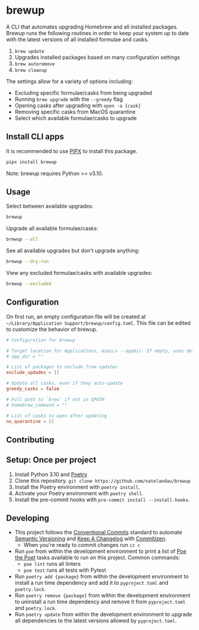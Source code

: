 # brewup

A CLI that automates upgrading Homebrew and all installed packages. Brewup runs the following routines in order to keep your system up to date with the latest versions of all installed formulae and casks.

1. `brew update`
2. Upgrades installed packages based on many configuration settings
3. `brew autoremove`
4. `brew cleanup`

The settings allow for a variety of options including:

-   Excluding specific formulae/casks from being upgraded
-   Running `brew upgrade` with the `--greedy` flag
-   Opening casks after upgrading with `open -a {cask}`
-   Removing specific casks from MacOS quarantine
-   Select which available formulae/casks to upgrade

## Install CLI apps

It is recommended to use [PIPX](https://pypa.github.io/pipx/) to install this package.

```bash
pipx install brewup
```

Note: brewup requires Python >= v3.10.

## Usage

Select between available upgrades:

```bash
brewup
```

Upgrade all available formulae/casks:

```bash
brewup --all
```

See all available upgrades but don't upgrade anything:

```bash
brewup --dry-run
```

View any excluded formulae/casks with available upgrades:

```bash
brewup --excluded
```

## Configuration

On first run, an empty configuration file will be created at `~/Library/Application Support/brewup/config.toml`. This file can be edited to customize the behavior of brewup.

```toml
# Configuration for brewup

# Target location for Applications, mimics --appdir. If empty, uses default
# app_dir = ""

# List of packages to exclude from updates
exclude_updades = []

# Update all casks, even if they auto-update
greedy_casks = false

# Full path to `brew` if not in $PATH
# homebrew_command = ""

# List of casks to open after updating
no_quarantine = []
```

## Contributing

## Setup: Once per project

1. Install Python 3.10 and [Poetry](https://python-poetry.org)
2. Clone this repository. `git clone https://github.com/natelandau/brewup`
3. Install the Poetry environment with `poetry install`.
4. Activate your Poetry environment with `poetry shell`.
5. Install the pre-commit hooks with `pre-commit install --install-hooks`.

## Developing

-   This project follows the [Conventional Commits](https://www.conventionalcommits.org/) standard to automate [Semantic Versioning](https://semver.org/) and [Keep A Changelog](https://keepachangelog.com/) with [Commitizen](https://github.com/commitizen-tools/commitizen).
    -   When you're ready to commit changes run `cz c`
-   Run `poe` from within the development environment to print a list of [Poe the Poet](https://github.com/nat-n/poethepoet) tasks available to run on this project. Common commands:
    -   `poe lint` runs all linters
    -   `poe test` runs all tests with Pytest
-   Run `poetry add {package}` from within the development environment to install a run time dependency and add it to `pyproject.toml` and `poetry.lock`.
-   Run `poetry remove {package}` from within the development environment to uninstall a run time dependency and remove it from `pyproject.toml` and `poetry.lock`.
-   Run `poetry update` from within the development environment to upgrade all dependencies to the latest versions allowed by `pyproject.toml`.
